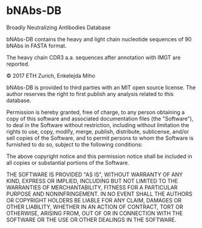 # bNAbs-DB
Broadly Neutralizing Antibodies Database

bNAbs-DB contains the heavy and light chain nucleotide sequences of 90 bNAbs in FASTA format.

The heavy chain CDR3 a.a. sequences after annotation with IMGT are reported.

 © 2017 ETH Zurich, Enkelejda Miho

bNAbs-DB is provided to third parties with an MIT open source license. The author reserves the right to first publish any analysis related to this database.

Permission is hereby granted, free of charge, to any person obtaining a copy of this software and associated documentation files (the "Software"), to deal in the Software without restriction, including without limitation the rights to use, copy, modify, merge, publish, distribute, sublicense, and/or sell copies of the Software, and to permit persons to whom the Software is furnished to do so, subject to the following conditions:

The above copyright notice and this permission notice shall be included in all copies or substantial portions of the Software.

THE SOFTWARE IS PROVIDED "AS IS", WITHOUT WARRANTY OF ANY KIND, EXPRESS OR IMPLIED, INCLUDING BUT NOT LIMITED TO THE WARRANTIES OF MERCHANTABILITY, FITNESS FOR A PARTICULAR PURPOSE AND NONINFRINGEMENT. IN NO EVENT SHALL THE AUTHORS OR COPYRIGHT HOLDERS BE LIABLE FOR ANY CLAIM, DAMAGES OR OTHER LIABILITY, WHETHER IN AN ACTION OF CONTRACT, TORT OR OTHERWISE, ARISING FROM, OUT OF OR IN CONNECTION WITH THE SOFTWARE OR THE USE OR OTHER DEALINGS IN THE SOFTWARE.

